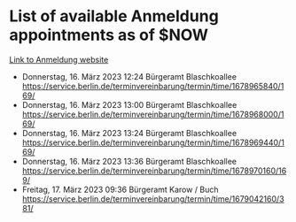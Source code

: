 # List of available Anmeldung appointments as of $NOW
[Link to Anmeldung website](https://service.berlin.de/terminvereinbarung/termin/tag.php?termin=1&anliegen[]=120686&dienstleisterlist=122210,122217,327316,122219,327312,122227,327314,122231,327346,122243,327348,122254,122252,329742,122260,329745,122262,329748,122271,327278,122273,327274,122277,327276,330436,122280,327294,122282,327290,122284,327292,122291,327270,122285,327266,122286,327264,122296,327268,150230,329760,122297,327286,122294,327284,122312,329763,122314,329775,122304,327330,122311,327334,122309,327332,317869,122281,327352,122279,329772,122283,122276,327324,122274,327326,122267,329766,122246,327318,122251,327320,122257,327322,122208,327298,122226,327300&herkunft=http%3A%2F%2Fservice.berlin.de%2Fdienstleistung%2F120686%2F)
- Donnerstag, 16. März 2023 12:24 Bürgeramt Blaschkoallee https://service.berlin.de/terminvereinbarung/termin/time/1678965840/169/
- Donnerstag, 16. März 2023 13:00 Bürgeramt Blaschkoallee https://service.berlin.de/terminvereinbarung/termin/time/1678968000/169/
- Donnerstag, 16. März 2023 13:24 Bürgeramt Blaschkoallee https://service.berlin.de/terminvereinbarung/termin/time/1678969440/169/
- Donnerstag, 16. März 2023 13:36 Bürgeramt Blaschkoallee https://service.berlin.de/terminvereinbarung/termin/time/1678970160/169/
- Freitag, 17. März 2023 09:36 Bürgeramt Karow / Buch https://service.berlin.de/terminvereinbarung/termin/time/1679042160/381/
